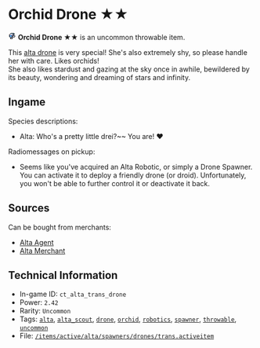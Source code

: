 # Orchid Drone ★★

<img src="https://raw.githubusercontent.com/Ceterai/Enternia/main/items/active/alta/spawners/drones/trans.png" alt="Orchid Drone ★★ icon" loading="lazy" height="16px" width="auto" /> **Orchid Drone ★★** is an uncommon throwable item.

This [alta drone](https://ceterai.github.io/MyEnternia/Wiki/altadrone) is very special! She's also extremely shy, so please handle her with care. Likes orchids!  
She also likes stardust and gazing at the sky once in awhile, bewildered by its beauty, wondering and dreaming of stars and infinity.

## Ingame

Species descriptions:

- Alta: Who's a pretty little drei?~~ You are! ❤

Radiomessages on pickup:

- Seems like you've acquired an Alta Robotic, or simply a Drone Spawner. You can activate it to deploy a friendly drone (or droid). Unfortunately, you won't be able to further control it or deactivate it back.

## Sources

Can be bought from merchants:

- [Alta Agent](https://ceterai.github.io/MyEnternia/Wiki/AltaAgent)
- [Alta Merchant](https://ceterai.github.io/MyEnternia/Wiki/AltaMerchant)

## Technical Information

- In-game ID: `ct_alta_trans_drone`
- Power: `2.42`
- Rarity: `Uncommon`
- Tags: [`alta`](https://ceterai.github.io/MyEnternia/Wiki/Tags/Alta), [`alta_scout`](https://ceterai.github.io/MyEnternia/Wiki/Tags/AltaScout), [`drone`](https://ceterai.github.io/MyEnternia/Wiki/Tags/Drone), [`orchid`](https://ceterai.github.io/MyEnternia/Wiki/Tags/Orchid), [`robotics`](https://ceterai.github.io/MyEnternia/Wiki/Tags/Robotics), [`spawner`](https://ceterai.github.io/MyEnternia/Wiki/Tags/Spawner), [`throwable`](https://ceterai.github.io/MyEnternia/Wiki/Tags/Throwable), [`uncommon`](https://ceterai.github.io/MyEnternia/Wiki/Tags/Uncommon)
- File: [`/items/active/alta/spawners/drones/trans.activeitem`](https://github.com/Ceterai/Enternia/blob/main/items/active/alta/spawners/drones/trans.activeitem)
